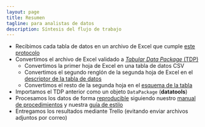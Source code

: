 ```yaml
---
layout: page
title: Resumen
tagline: para analistas de datos
description: Síntesis del flujo de trabajo
---
```


- Recibimos cada tabla de datos en un archivo de Excel que cumple [este protocolo](../index.html)
- Convertimos el archivo de Excel validado a [_Tabular Data Package_ (TDP)](https://frictionlessdata.io/docs/tabular-data-package/)
    - Convertimos la primer hoja de Excel en una tabla de datos CSV
    - Convertimos el segundo renglón de la segunda hoja de Excel en el [descriptor de la tabla de datos](http://frictionlessdata.io/specs/tabular-data-resource/)
    - Convertimos el resto de la segunda hoja en el [esquema de la tabla](http://frictionlessdata.io/specs/table-schema/)
- Importamos el TDP anterior como un objeto `DataPackage` (**datatools**)
- Procesamos los datos de forma [reproducible](http://kbroman.org/steps2rr/) siguiendo nuestro [manual de procedimientos](https://bitbucket.org/IslasGECI/analisis/src/default/README.md) y nuestra [guía de estilo](https://islasgeci.github.io/guia_de_estilo/)
- Entregamos los resultados mediante Trello (evitando enviar archivos adjuntos por correo)
